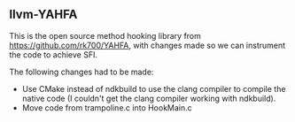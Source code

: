 llvm-YAHFA
----------------
This is the open source method hooking library from https://github.com/rk700/YAHFA, with changes made so we can instrument the code to achieve SFI. 

The following changes had to be made:
* Use CMake instead of ndkbuild to use the clang compiler to compile the native code (I couldn't get the clang compiler working with ndkbuild).
* Move code from trampoline.c into HookMain.c

